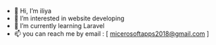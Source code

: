 - 👋 Hi, I’m iliya
- 👀 I’m interested in website developing
- 🌱 I’m currently learning Laravel
- 📫 you can reach me by email : [ micerosoftapps2018@gmail.com ]

<!---
iliya-javascript/iliya-javascript is a ✨ special ✨ repository because its `README.md` (this file) appears on your GitHub profile.
You can click the Preview link to take a look at your changes.
--->
